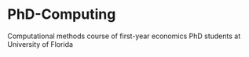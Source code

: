 # PhD-Computing
Computational methods course of first-year economics PhD students at University of Florida
